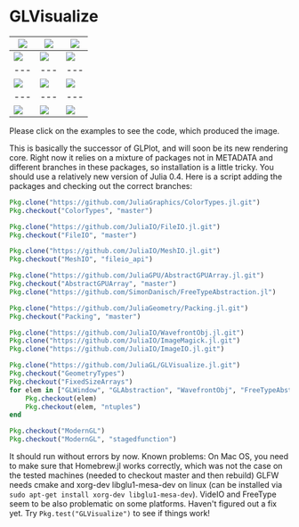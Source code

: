 # GLVisualize


|[![](https://github.com/JuliaGL/GLVisualize.jl/blob/master/docs/vectorfield.jpg?raw=true)](https://github.com/JuliaGL/GLVisualize.jl/blob/master/test/test_vectorfield.jl)|[![](https://github.com/JuliaGL/GLVisualize.jl/blob/master/docs/isosurface.jpg?raw=true)](https://github.com/JuliaGL/GLVisualize.jl/blob/master/test/test_isosurface.jl)|[![](https://github.com/JuliaGL/GLVisualize.jl/blob/master/docs/surface.jpg?raw=true)](https://github.com/JuliaGL/GLVisualize.jl/blob/master/test/test_surface.jl) |
| --- | --- | --- |
| [![](https://github.com/JuliaGL/GLVisualize.jl/blob/master/docs/volume.jpg?raw=true)](https://github.com/JuliaGL/GLVisualize.jl/blob/master/test/test_volume.jl)|[![](https://github.com/JuliaGL/GLVisualize.jl/blob/master/docs/obj.jpg?raw=true)](https://github.com/JuliaGL/GLVisualize.jl/blob/master/test/test_obj.jl)|[![](https://github.com/JuliaGL/GLVisualize.jl/blob/master/docs/particles2D.jpg?raw=true)](https://github.com/JuliaGL/GLVisualize.jl/blob/master/test/test_particles2D.jl) |
| --- | --- | --- |
| [![](https://github.com/JuliaGL/GLVisualize.jl/blob/master/docs/dots.jpg?raw=true)](https://github.com/JuliaGL/GLVisualize.jl/blob/master/test/test_dots.jl)|[![](https://github.com/JuliaGL/GLVisualize.jl/blob/master/docs/barplot.jpg?raw=true)](https://github.com/JuliaGL/GLVisualize.jl/blob/master/test/test_barplot.jl)|[![](https://github.com/JuliaGL/GLVisualize.jl/blob/master/docs/particles.jpg?raw=true)](https://github.com/JuliaGL/GLVisualize.jl/blob/master/test/test_particles.jl) |
| --- | --- | --- |
| [![](https://github.com/JuliaGL/GLVisualize.jl/blob/master/docs/arbitrary_surf.jpg?raw=true)](https://github.com/JuliaGL/GLVisualize.jl/blob/master/test/test_arbitrary_surface.jl)|[![](https://github.com/JuliaGL/GLVisualize.jl/blob/master/docs/image.jpg?raw=true)](https://github.com/JuliaGL/GLVisualize.jl/blob/master/test/test_image.jl)|[![](https://github.com/JuliaGL/GLVisualize.jl/blob/master/docs/sierpinski.jpg?raw=true)](https://github.com/JuliaGL/GLVisualize.jl/blob/master/test/test_sierpinski_mesh.jl) |
Please click on the examples to see the code, which produced the image.

This is basically the successor of GLPlot, and will soon be its new rendering core.
Right now it relies on a mixture of packages not in METADATA and different branches in these packages, so installation is a little tricky.
You should use a relatively new version of Julia 0.4.
Here is a script adding the packages and checking out the correct branches:
```Julia
Pkg.clone("https://github.com/JuliaGraphics/ColorTypes.jl.git")
Pkg.checkout("ColorTypes", "master")

Pkg.clone("https://github.com/JuliaIO/FileIO.jl.git")
Pkg.checkout("FileIO", "master")

Pkg.clone("https://github.com/JuliaIO/MeshIO.jl.git")
Pkg.checkout("MeshIO", "fileio_api")

Pkg.clone("https://github.com/JuliaGPU/AbstractGPUArray.jl.git")
Pkg.checkout("AbstractGPUArray", "master")
Pkg.clone("https://github.com/SimonDanisch/FreeTypeAbstraction.jl")

Pkg.clone("https://github.com/JuliaGeometry/Packing.jl.git")
Pkg.checkout("Packing", "master")

Pkg.clone("https://github.com/JuliaIO/WavefrontObj.jl.git")
Pkg.clone("https://github.com/JuliaIO/ImageMagick.jl.git")
Pkg.clone("https://github.com/JuliaIO/ImageIO.jl.git")

Pkg.clone("https://github.com/JuliaGL/GLVisualize.jl.git")
Pkg.checkout("GeometryTypes")
Pkg.checkout("FixedSizeArrays")
for elem in ["GLWindow", "GLAbstraction", "WavefrontObj", "FreeTypeAbstraction", "Meshes"]
    Pkg.checkout(elem)
    Pkg.checkout(elem, "ntuples")
end

Pkg.checkout("ModernGL")
Pkg.checkout("ModernGL", "stagedfunction")
```
It should run without errors by now.
Known problems:
On Mac OS, you need to make sure that Homebrew.jl works correctly, which was not the case on the tested machines (needed to checkout master and then rebuild)
GLFW needs cmake and xorg-dev libglu1-mesa-dev on linux (can be installed via `sudo apt-get install xorg-dev libglu1-mesa-dev`).
VideIO and FreeType seem to be also problematic on some platforms. Haven't figured out a fix yet.
Try `Pkg.test("GLVisualize")` to see if things work!
